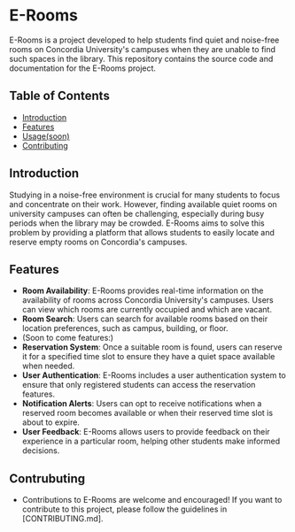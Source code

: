 # E-Rooms

E-Rooms is a project developed to help students find quiet and noise-free rooms on Concordia University's campuses when they are unable to find such spaces in the library. This repository contains the source code and documentation for the E-Rooms project.

## Table of Contents

- [Introduction](#introduction)
- [Features](#features)
- [Usage(soon)](#usage)
- [Contributing](#contributing)

## Introduction

Studying in a noise-free environment is crucial for many students to focus and concentrate on their work. However, finding available quiet rooms on university campuses can often be challenging, especially during busy periods when the library may be crowded. E-Rooms aims to solve this problem by providing a platform that allows students to easily locate and reserve empty rooms on Concordia's campuses.

## Features

- **Room Availability**: E-Rooms provides real-time information on the availability of rooms across Concordia University's campuses. Users can view which rooms are currently occupied and which are vacant.
- **Room Search**: Users can search for available rooms based on their location preferences, such as campus, building, or floor.
- (Soon to come features:)
- **Reservation System**: Once a suitable room is found, users can reserve it for a specified time slot to ensure they have a quiet space available when needed.
- **User Authentication**: E-Rooms includes a user authentication system to ensure that only registered students can access the reservation features.
- **Notification Alerts**: Users can opt to receive notifications when a reserved room becomes available or when their reserved time slot is about to expire.
- **User Feedback**: E-Rooms allows users to provide feedback on their experience in a particular room, helping other students make informed decisions.

## Contrubuting
- Contributions to E-Rooms are welcome and encouraged! If you want to contribute to this project, please follow the guidelines in [CONTRIBUTING.md].
